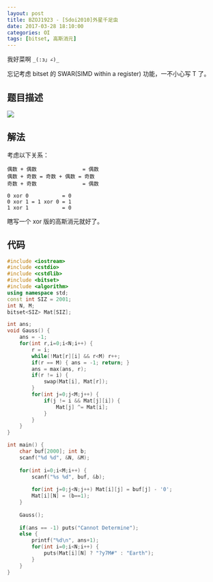 ```yaml
---
layout: post
title: BZOJ1923 - [Sdoi2010]外星千足虫
date: 2017-03-28 18:10:00
categories: OI
tags: [bitset, 高斯消元]
---
```


我好菜啊 `_(:з」∠)_`

忘记考虑 bitset 的 SWAR(SIMD within a register) 功能，一不小心写 T 了。

## 题目描述

![](http://www.lydsy.com/JudgeOnline/images/1923.jpg)

## 解法

考虑以下关系：

```
偶数 + 偶数               = 偶数
偶数 + 奇数 = 奇数 + 偶数 = 奇数
奇数 + 奇数               = 偶数

0 xor 0           = 0
0 xor 1 = 1 xor 0 = 1
1 xor 1           = 0
```

瞎写一个 xor 版的高斯消元就好了。

## 代码

```cpp
#include <iostream>
#include <cstdio>
#include <cstdlib>
#include <bitset>
#include <algorithm>
using namespace std;
const int SIZ = 2001;
int N, M;
bitset<SIZ> Mat[SIZ];

int ans;
void Gauss() {
    ans = -1;
    for(int r,i=0;i<N;i++) {
        r = i;
        while(!Mat[r][i] && r<M) r++;
        if(r == M) { ans = -1; return; }
        ans = max(ans, r);
        if(r != i) {
            swap(Mat[i], Mat[r]);
        }
        for(int j=0;j<M;j++) {
            if(j != i && Mat[j][i]) {
                Mat[j] ^= Mat[i];
            }
        }
    }
}

int main() {
    char buf[2000]; int b;
    scanf("%d %d", &N, &M);
    
    for(int i=0;i<M;i++) {
        scanf("%s %d", buf, &b);
        
        for(int j=0;j<N;j++) Mat[i][j] = buf[j] - '0';
        Mat[i][N] = (b==1);
    }
    
    Gauss();
    
    if(ans == -1) puts("Cannot Determine");
    else {
        printf("%d\n", ans+1);
        for(int i=0;i<N;i++) {
            puts(Mat[i][N] ? "?y7M#" : "Earth");
        }
    }
}
```


